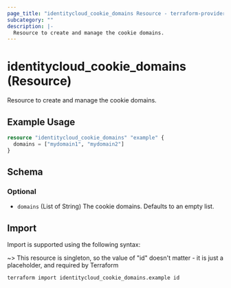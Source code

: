 ```yaml
---
page_title: "identitycloud_cookie_domains Resource - terraform-provider-identitycloud"
subcategory: ""
description: |-
  Resource to create and manage the cookie domains.
---
```


# identitycloud_cookie_domains (Resource)

Resource to create and manage the cookie domains.

## Example Usage

```terraform
resource "identitycloud_cookie_domains" "example" {
  domains = ["mydomain1", "mydomain2"]
}
```

<!-- schema generated by tfplugindocs -->
## Schema

### Optional

- `domains` (List of String) The cookie domains. Defaults to an empty list.

## Import

Import is supported using the following syntax:

~> This resource is singleton, so the value of "id" doesn't matter - it is just a placeholder, and required by Terraform

```shell
terraform import identitycloud_cookie_domains.example id
```